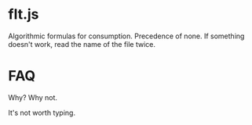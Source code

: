 fIt.js
======

Algorithmic formulas for consumption. Precedence of none.
If something doesn't work, read the name of the file twice.


FAQ
===
Why?
  Why not.

It's not worth typing.

